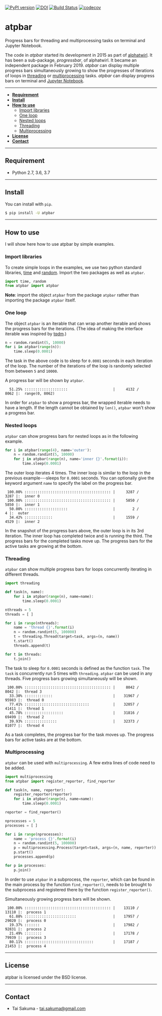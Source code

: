 [![PyPI version](https://badge.fury.io/py/atpbar.svg)](https://badge.fury.io/py/atpbar) [![DOI](https://zenodo.org/badge/doi/10.5281/zenodo.2567283.svg)](https://doi.org/10.5281/zenodo.2567283) [![Build Status](https://travis-ci.org/alphatwirl/atpbar.svg?branch=master)](https://travis-ci.org/alphatwirl/atpbar) [![codecov](https://codecov.io/gh/alphatwirl/atpbar/branch/master/graph/badge.svg)](https://codecov.io/gh/alphatwirl/atpbar)

# atpbar

Progress bars for threading and multiprocessing tasks on terminal and
Jupyter Notebook.

The code in _atpbar_ started its development in 2015 as part of
[alphatwirl](https://github.com/alphatwirl/alphatwirl). It has been a
sub-package, _progressbar_, of alphatwirl. It became an independent
package in February 2019. _atpbar_ can display multiple progress bars
simultaneously growing to show the progresses of iterations of loops
in [threading](https://docs.python.org/3/library/threading.html) or
[multiprocessing](https://docs.python.org/3/library/multiprocessing.html)
tasks. _atpbar_ can display progress bars on terminal and [Jupyter
Notebook](https://jupyter.org/).

*****

- [**Requirement**](#requirement)
- [**Install**](#install)
- [**How to use**](#how-to-use)
    - [Import libraries](#import-libraries)
    - [One loop](#one-loop)
    - [Nested loops](#nested-loops)
    - [Threading](#threading)
    - [Multiprocessing](#multiprocessing)
- [**License**](#license)
- [**Contact**](#contact)

*****

## Requirement

- Python 2.7, 3.6, 3.7

*****

## Install

You can install with `pip`.

```bash
$ pip install -U atpbar
```

*****

## How to use

I will show here how to use atpbar by simple examples.

### Import libraries

To create simple loops in the examples, we use two python standard
libraries, [time](https://docs.python.org/3/library/time.html) and
[random](https://docs.python.org/3/library/random.html). Import the
two packages as well as `atpbar`.

```python
import time, random
from atpbar import atpbar
```

**Note**: import the object `atpbar` from the package `atpbar` rather
than importing the package `atpbar` itself.

### One loop

The object `atpbar` is an iterable that can wrap another iterable and
shows the progress bars for the iterations. (The idea of making the
interface iterable was inspired by
[tqdm](https://github.com/tqdm/tqdm).)


```python
n = random.randint(5, 10000)
for i in atpbar(range(n)):
    time.sleep(0.0001)
```

The task in the above code is to sleep for `0.0001` seconds in each
iteration of the loop. The number of the iterations of the loop is
randomly selected from between `5` and `10000`.

A progress bar will be shown by `atpbar`.

```
  51.25% ::::::::::::::::::::                     |     4132 /     8062 |:  range(0, 8062) 
```

In order for `atpbar` to show a progress bar, the wrapped iterable
needs to have a length. If the length cannot be obtained by `len()`,
`atpbar` won't show a progress bar.

### Nested loops

`atpbar` can show progress bars for nested loops as in the following
example.

```python
for i in atpbar(range(4), name='outer'):
    n = random.randint(5, 10000)
    for j in atpbar(range(n), name='inner {}'.format(i)):
        time.sleep(0.0001)
```

The outer loop iterates 4 times. The inner loop is similar to the loop
in the previous example---sleeps for `0.0001` seconds. You can
optionally give the keyword argument `name` to specify the label on
the progress bar.

```
 100.00% :::::::::::::::::::::::::::::::::::::::: |     3287 /     3287 |:  inner 0
 100.00% :::::::::::::::::::::::::::::::::::::::: |     5850 /     5850 |:  inner 1
  50.00% ::::::::::::::::::::                     |        2 /        4 |:  outer  
  34.42% :::::::::::::                            |     1559 /     4529 |:  inner 2
```

In the snapshot of the progress bars above, the outer loop is in its
3rd iteration. The inner loop has completed twice and is running the
third. The progress bars for the completed tasks move up. The progress
bars for the active tasks are growing at the bottom.

### Threading

`atpbar` can show multiple progress bars for loops concurrently
iterating in different threads.


```python
import threading

def task(n, name):
    for i in atpbar(range(n), name=name):
        time.sleep(0.0001)

nthreads = 5
threads = [ ]

for i in range(nthreads):
    name = 'thread {}'.format(i)
    n = random.randint(5, 100000)
    t = threading.Thread(target=task, args=(n, name))
    t.start()
    threads.append(t)

for t in threads:
    t.join()
```

The task to sleep for `0.0001` seconds is defined as the function
`task`. The `task` is concurrently run 5 times with `threading`.
`atpbar` can be used in any threads. Five progress bars growing
simultaneously will be shown.

```
 100.00% :::::::::::::::::::::::::::::::::::::::: |     8042 /     8042 |:  thread 3 
  33.30% :::::::::::::                            |    31967 /    95983 |:  thread 0 
  77.41% ::::::::::::::::::::::::::::::           |    32057 /    41411 |:  thread 1 
  45.78% ::::::::::::::::::                       |    31816 /    69499 |:  thread 2 
  39.93% :::::::::::::::                          |    32373 /    81077 |:  thread 4 
```

As a task completes, the progress bar for the task moves up. The
progress bars for active tasks are at the bottom.

### Multiprocessing

`atpbar` can be used with `multiprocessing`. A few extra lines of code
need to be added.

```python
import multiprocessing
from atpbar import register_reporter, find_reporter

def task(n, name, reporter):
    register_reporter(reporter)
    for i in atpbar(range(n), name=name):
        time.sleep(0.0001)

reporter = find_reporter()

nprocesses = 5
processes = [ ]

for i in range(nprocesses):
    name = 'process {}'.format(i)
    n = random.randint(5, 100000)
    p = multiprocessing.Process(target=task, args=(n, name, reporter))
    p.start()
    processes.append(p)

for p in processes:
    p.join()
```

In order to use `atpbar` in a subprocess, the `reporter`, which can be
found in the main process by the function `find_reporter()`, needs to
be brought to the subprocess and registered there by the function
`register_reporter()`.

Simultaneously growing progress bars will be shown.

```
 100.00% :::::::::::::::::::::::::::::::::::::::: |    13110 /    13110 |:  process 1 
  61.88% ::::::::::::::::::::::::                 |    17957 /    29020 |:  process 0 
  19.37% :::::::                                  |    17982 /    92831 |:  process 2 
  21.49% ::::::::                                 |    17178 /    79939 |:  process 3 
  80.11% ::::::::::::::::::::::::::::::::         |    17187 /    21453 |:  process 4 
```

*****

## License

atpbar is licensed under the BSD license.

*****

## Contact

- Tai Sakuma - tai.sakuma@gmail.com

